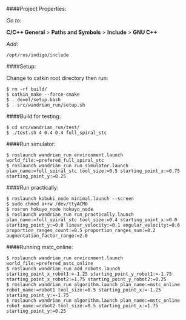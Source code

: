 ####Project Properties:


_Go to_: 

__C/C++ General__ > __Paths and Symbols__ > __Include__ > __GNU C++__

_Add_:

 `/opt/ros/indigo/include`
 
####Setup:

Change to catkin root directory then run:

    $ rm -rf build/
    $ catkin_make --force-cmake
    $ . devel/setup.bash
    $ . src/wandrian_run/setup.sh

####Build for testing:

    $ cd src/wandrian_run/test/
    $ ./test.sh 4 0.4 0.4 full_spiral_stc

####Run simulator:

    $ roslaunch wandrian_run environment.launch world_file:=prefered_full_spiral_stc
    $ roslaunch wandrian_run run_simulator.launch plan_name:=full_spiral_stc tool_size:=0.5 starting_point_x:=0.75 starting_point_y:=0.25

####Run practically:

    $ roslaunch kobuki_node minimal.launch --screen
    $ sudo chmod a+rw /dev/ttyACM0
    $ rosrun hokuyo_node hokuyo_node
    $ roslaunch wandrian_run run_practically.launch plan_name:=full_spiral_stc tool_size:=0.4 starting_point_x:=0.0 starting_point_y:=0.0 linear_velocity:=0.1 angular_velocity:=0.6 proportion_ranges_count:=0.5 proportion_ranges_sum:=0.2 augmentation_factor_range:=2.0

####Running mstc_online:

    $ roslaunch wandrian_run environment.launch world_file:=prefered_mstc_online
    $ roslaunch wandrian_run add_robots.launch starting_point_x_robot1:=-1.25 starting_point_y_robot1:=-1.75 starting_point_x_robot2:=1.75 starting_point_y_robot2:=0.25
    $ roslaunch wandrian_run algorithm.launch plan_name:=mstc_online robot_name:=robot1 tool_size:=0.5 starting_point_x:=-1.25 starting_point_y:=-1.75
    $ roslaunch wandrian_run algorithm.launch plan_name:=mstc_online robot_name:=robot2 tool_size:=0.5 starting_point_x:=1.75 starting_point_y:=0.25
